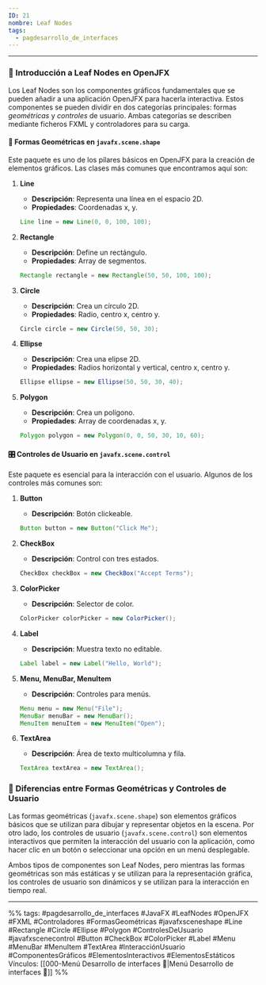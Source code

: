 ```yaml
---
ID: 21
nombre: Leaf Nodes
tags:
  - pagdesarrollo_de_interfaces
---
```

___

### 🎨 Introducción a Leaf Nodes en OpenJFX

Los Leaf Nodes son los componentes gráficos fundamentales que se pueden añadir a una aplicación OpenJFX para hacerla interactiva. Estos componentes se pueden dividir en dos categorías principales: formas _geométricas_ y _controles_ de usuario. Ambas categorías se describen mediante ficheros FXML y controladores para su carga.

#### 📐 Formas Geométricas en `javafx.scene.shape`

Este paquete es uno de los pilares básicos en OpenJFX para la creación de elementos gráficos. Las clases más comunes que encontramos aquí son:

1. **Line**
   - **Descripción**: Representa una línea en el espacio 2D.
   - **Propiedades**: Coordenadas x, y.
   ```java
   Line line = new Line(0, 0, 100, 100);
   ```

2. **Rectangle**
   - **Descripción**: Define un rectángulo.
   - **Propiedades**: Array de segmentos.
   ```java
   Rectangle rectangle = new Rectangle(50, 50, 100, 100);
   ```

3. **Circle**
   - **Descripción**: Crea un círculo 2D.
   - **Propiedades**: Radio, centro x, centro y.
   ```java
   Circle circle = new Circle(50, 50, 30);
   ```

4. **Ellipse**
   - **Descripción**: Crea una elipse 2D.
   - **Propiedades**: Radios horizontal y vertical, centro x, centro y.
   ```java
   Ellipse ellipse = new Ellipse(50, 50, 30, 40);
   ```

5. **Polygon**
   - **Descripción**: Crea un polígono.
   - **Propiedades**: Array de coordenadas x, y.
   ```java
   Polygon polygon = new Polygon(0, 0, 50, 30, 10, 60);
   ```

#### 🎛️ Controles de Usuario en `javafx.scene.control`

Este paquete es esencial para la interacción con el usuario. Algunos de los controles más comunes son:

1. **Button**
   - **Descripción**: Botón clickeable.
   ```java
   Button button = new Button("Click Me");
   ```

2. **CheckBox**
   - **Descripción**: Control con tres estados.
   ```java
   CheckBox checkBox = new CheckBox("Accept Terms");
   ```

3. **ColorPicker**
   - **Descripción**: Selector de color.
   ```java
   ColorPicker colorPicker = new ColorPicker();
   ```

4. **Label**
   - **Descripción**: Muestra texto no editable.
   ```java
   Label label = new Label("Hello, World");
   ```

5. **Menu, MenuBar, MenuItem**
   - **Descripción**: Controles para menús.
   ```java
   Menu menu = new Menu("File");
   MenuBar menuBar = new MenuBar();
   MenuItem menuItem = new MenuItem("Open");
   ```

6. **TextArea**
   - **Descripción**: Área de texto multicolumna y fila.
   ```java
   TextArea textArea = new TextArea();
   ```

### 🤔 Diferencias entre Formas Geométricas y Controles de Usuario

Las formas geométricas (`javafx.scene.shape`) son elementos gráficos básicos que se utilizan para dibujar y representar objetos en la escena. Por otro lado, los controles de usuario (`javafx.scene.control`) son elementos interactivos que permiten la interacción del usuario con la aplicación, como hacer clic en un botón o seleccionar una opción en un menú desplegable.

Ambos tipos de componentes son Leaf Nodes, pero mientras las formas geométricas son más estáticas y se utilizan para la representación gráfica, los controles de usuario son dinámicos y se utilizan para la interacción en tiempo real.

___
%%
tags: #pagdesarrollo_de_interfaces #JavaFX #LeafNodes #OpenJFX #FXML #Controladores #FormasGeométricas #javafxsceneshape #Line #Rectangle #Circle #Ellipse #Polygon #ControlesDeUsuario #javafxscenecontrol #Button #CheckBox #ColorPicker #Label #Menu #MenuBar #MenuItem #TextArea #InteracciónUsuario #ComponentesGráficos #ElementosInteractivos #ElementosEstáticos
Vínculos: [[000-Menú Desarrollo de interfaces 📃|Menú Desarrollo de interfaces 📃]]
%%